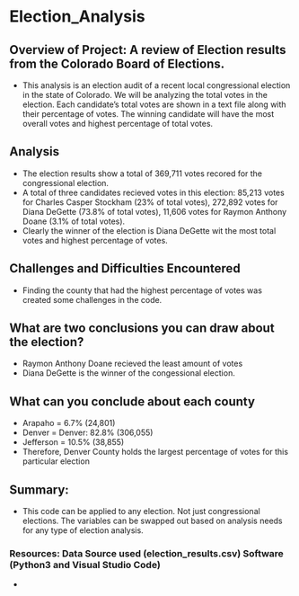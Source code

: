 # Election_Analysis 

## Overview of Project: A review of Election results from the Colorado Board of Elections. 
- This analysis is an election audit of a recent local congressional election in the state of Colorado.  We will be analyzing the total votes in the election. Each candidate’s total votes are shown in a text file along with their percentage of votes. The winning candidate will have the most overall votes and highest percentage of total votes.

## Analysis
- The election results show a total of 369,711 votes recored for the congressional election.
- A total of three candidates recieved votes in this election: 85,213 votes for Charles Casper Stockham (23% of total votes), 272,892 votes for Diana DeGette (73.8% of total votes), 11,606 votes for Raymon Anthony Doane (3.1% of total votes). 
- Clearly the winner of the election is Diana DeGette wit the most total votes and highest percentage of votes.  

## Challenges and Difficulties Encountered
- Finding the county that had the highest percentage of votes was created some challenges in the code. 

## What are two conclusions you can draw about the election?
- Raymon Anthony Doane recieved the least amount of votes
- Diana DeGette is the winner of the congessional election. 

## What can you conclude about each county
- Arapaho = 6.7% (24,801)
- Denver = Denver: 82.8% (306,055)
- Jefferson = 10.5% (38,855)
- Therefore, Denver County holds the largest percentage of votes for this particular election

## Summary: 
- This code can be applied to any election. Not just congressional elections. The variables can be swapped out based on analysis needs for any type of election analysis. 

### Resources: Data Source used (election_results.csv) Software (Python3 and Visual Studio Code)
-
